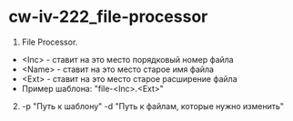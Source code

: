 # cw-iv-222_file-processor
1. File Processor. 
- &lt;Inc> - ставит на это место порядковый номер файла
- &lt;Name> - ставит на это место старое имя файла
- &lt;Ext> - ставит на это место старое расширение файла
- Пример шаблона: "file-&lt;Inc>.&lt;Ext>"
2. -p "Путь к шаблону" -d "Путь к файлам, которые нужно изменить"
